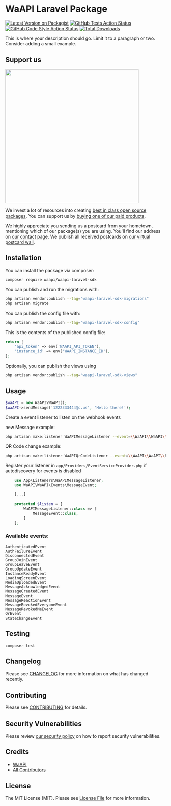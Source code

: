 # WaAPI Laravel Package

[![Latest Version on Packagist](https://img.shields.io/packagist/v/waapi/waapi-laravel-sdk.svg?style=flat-square)](https://packagist.org/packages/waapi/waapi-laravel-sdk)
[![GitHub Tests Action Status](https://img.shields.io/github/actions/workflow/status/waapi/waapi-laravel-sdk/run-tests.yml?branch=main&label=tests&style=flat-square)](https://github.com/waapi/waapi-laravel-sdk/actions?query=workflow%3Arun-tests+branch%3Amain)
[![GitHub Code Style Action Status](https://img.shields.io/github/actions/workflow/status/waapi/waapi-laravel-sdk/fix-php-code-style-issues.yml?branch=main&label=code%20style&style=flat-square)](https://github.com/waapi/waapi-laravel-sdk/actions?query=workflow%3A"Fix+PHP+code+style+issues"+branch%3Amain)
[![Total Downloads](https://img.shields.io/packagist/dt/waapi/waapi-laravel-sdk.svg?style=flat-square)](https://packagist.org/packages/waapi/waapi-laravel-sdk)

This is where your description should go. Limit it to a paragraph or two. Consider adding a small example.

## Support us

[<img src="https://github-ads.s3.eu-central-1.amazonaws.com/waapi-laravel-sdk.jpg?t=1" width="419px" />](https://spatie.be/github-ad-click/waapi-laravel-sdk)

We invest a lot of resources into creating [best in class open source packages](https://spatie.be/open-source). You can
support us by [buying one of our paid products](https://spatie.be/open-source/support-us).

We highly appreciate you sending us a postcard from your hometown, mentioning which of our package(s) you are using.
You'll find our address on [our contact page](https://spatie.be/about-us). We publish all received postcards
on [our virtual postcard wall](https://spatie.be/open-source/postcards).

## Installation

You can install the package via composer:

```bash
composer require waapi/waapi-laravel-sdk
```

You can publish and run the migrations with:

```bash
php artisan vendor:publish --tag="waapi-laravel-sdk-migrations"
php artisan migrate
```

You can publish the config file with:

```bash
php artisan vendor:publish --tag="waapi-laravel-sdk-config"
```

This is the contents of the published config file:

```php
return [
    'api_token' => env('WAAPI_API_TOKEN'),
    'instance_id' => env('WAAPI_INSTANCE_ID'),
];
```

Optionally, you can publish the views using

```bash
php artisan vendor:publish --tag="waapi-laravel-sdk-views"
```

## Usage

```php
$waAPI = new WaAPI\WaAPI();
$waAPI->sendMessage('1222333444@c.us', 'Hello there!');
```

Create a event listener to listen on the webhook events

new Message example:

```bash
php artisan make:listener WaAPIMessageListener --event=\\WaAPI\\WaAPI\\Events\\MessageEvent
```

QR Code change example:

```bash
php artisan make:listener WaAPIQrCodeListener --event=\\WaAPI\\WaAPI\\Events\\QrEvent
```

Register your listener in `app/Providers/EventServiceProvider.php` if autodiscovery for events is disabled

```php
    use App\Listeners\WaAPIMessageListener;
    use WaAPI\WaAPI\Events\MessageEvent;
        
    [...]
        
    protected $listen = [
        WaAPIMessageListener::class => [
            MessageEvent::class,
        ]
    ];
```

### Available events:

```
AuthenticatedEvent
AuthFailureEvent
DisconnectedEvent
GroupJoinEvent
GroupLeaveEvent
GroupUpdateEvent
InstanceReadyEvent
LoadingScreenEvent
MediaUploadedEvent
MessageAcknowledgedEvent
MessageCreatedEvent
MessageEvent
MessageReactionEvent
MessageRevokedEveryoneEvent
MessageRevokedMeEvent
QrEvent
StateChangeEvent
```

## Testing

```bash
composer test
```

## Changelog

Please see [CHANGELOG](CHANGELOG.md) for more information on what has changed recently.

## Contributing

Please see [CONTRIBUTING](CONTRIBUTING.md) for details.

## Security Vulnerabilities

Please review [our security policy](../../security/policy) on how to report security vulnerabilities.

## Credits

- [WaAPI](https://github.com/WaAPIapp)
- [All Contributors](../../contributors)

## License

The MIT License (MIT). Please see [License File](LICENSE.md) for more information.
